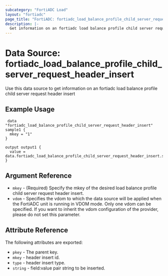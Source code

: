 ```yaml
---
subcategory: "FortiADC Load"
layout: "fortiadc"
page_title: "FortiADC: fortiadc_load_balance_profile_child_server_request_header_insert"
description: |-
  Get information on an fortiadc load balance profile child server request header insert
---
```


# Data Source: fortiadc_load_balance_profile_child_server_request_header_insert
Use this data source to get information on an fortiadc load balance profile child server request header insert

## Example Usage

```hcl
 data "fortiadc_load_balance_profile_child_server_request_header_insert" sample1 {
  mkey = "1"
}

output output1 {
  value = data.fortiadc_load_balance_profile_child_server_request_header_insert.sample1
}
```

## Argument Reference
* `mkey` - (Required) Specify the mkey of the desired  load balance profile child server request header insert.
* `vdom` - Specifies the vdom to which the data source will be applied when the FortiADC unit is running in VDOM mode. Only one vdom can be specified. If you want to inherit the vdom configuration of the provider, please do not set this parameter.


## Attribute Reference

The following attributes are exported:

* `pkey` - The parent key.
* `mkey` - header insert id.
* `type` - header insert type. 
* `string` - field:value pair string to be inserted. 


